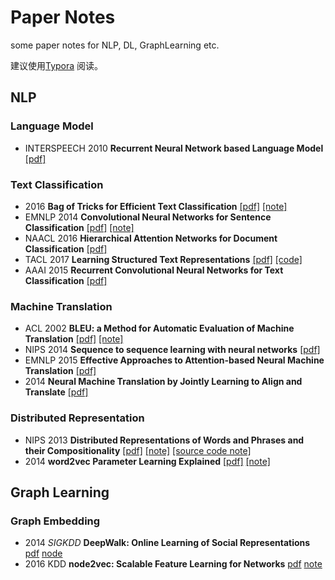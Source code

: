 # Paper Notes

some paper notes for NLP, DL, GraphLearning etc.

建议使用[Typora](https://typora.io/) 阅读。

## NLP

### Language Model

* INTERSPEECH 2010  **Recurrent Neural Network based Language Model** [[pdf]](http://www.fit.vutbr.cz/research/groups/speech/publi/2010/mikolov_interspeech2010_IS100722.pdf) 

### Text Classification

* 2016 **Bag of Tricks for Efficient Text Classification** [[pdf]](https://arxiv.org/abs/1607.01759) [[note]](./NLP/Bag_of_Tricks_for_Efficient_Text_Classification.md)
* EMNLP 2014 **Convolutional Neural Networks for Sentence Classification** [[pdf]](https://arxiv.org/abs/1408.5882) [[note]](./NLP/Convolutional_Neural_Networks_for_Sentence_Classification.md)
* NAACL 2016 **Hierarchical Attention Networks for Document Classification** [[pdf]](http://www.aclweb.org/anthology/N16-1174)
* TACL 2017  **Learning Structured Text Representations** [[pdf]](https://arxiv.org/abs/1705.09207) [[code]](https://github.com/luckcul/structured) 
* AAAI 2015 **Recurrent Convolutional Neural Networks for Text Classification** [[pdf]](http://www.aaai.org/ocs/index.php/AAAI/AAAI15/paper/download/9745/9552)

### Machine Translation

* ACL 2002 **BLEU: a Method for Automatic Evaluation of Machine Translation** [[pdf]](http://www.aclweb.org/anthology/P/P02/P02-1040.pdf) [[note]](./NLP/BLEU:_a_Method_for_Automatic_Evaluation_of_Machine_Translation.md)
* NIPS 2014 **Sequence to sequence learning with neural networks** [[pdf]](https://papers.nips.cc/paper/5346-sequence-to-sequence-learning-with-neural-networks.pdf)
* EMNLP 2015 **Effective Approaches to Attention-based Neural Machine Translation** [[pdf]](https://arxiv.org/abs/1508.04025)
* 2014 **Neural Machine Translation by Jointly Learning to Align and Translate** [[pdf]](https://arxiv.org/abs/1409.0473)

### Distributed Representation

* NIPS 2013 **Distributed Representations of Words and Phrases and their Compositionality** [[pdf]](https://arxiv.org/abs/1310.4546) [[note]](http://luckcul.net/2017/10/28/learn-word2vec/) [[source code note]](./NLP/read_word2vec_source_code.md)
* 2014 **word2vec Parameter Learning Explained** [[pdf]](https://arxiv.org/abs/1411.2738)   [[note]](./NLP/word2vec_Parameter_Learning_Explained.md)



## Graph Learning

### Graph Embedding

* 2014 *SIGKDD* **DeepWalk: Online Learning of Social Representations** [pdf](https://arxiv.org/abs/1403.6652) [node](./GraphLearning/DeepWalk.md)
* 2016 KDD **node2vec: Scalable Feature Learning for Networks** [pdf](https://arxiv.org/abs/1607.00653) [note](./GraphLearning/node2vec.md)

